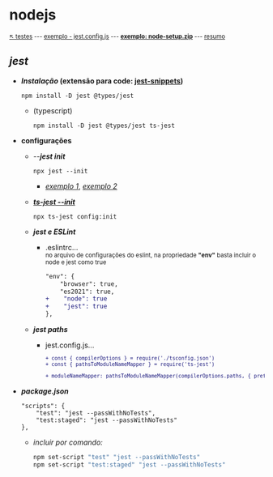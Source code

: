 # nodejs 

<sub>[:arrow_upper_left: testes](../readme.md)  --- [exemplo - jest.config.js](exemplo.md) --- [**exemplo: node-setup.zip**](node-setup.zip) --- [resumo](resumo.md)<sub>

## *jest*

- ***Instalação* (extensão para code: [**jest-snippets**](../../../utils/ide/vscode/jest-snippets.md))** 
    ```dash
    npm install -D jest @types/jest
    ```
    - (typescript)
        ```dash
        npm install -D jest @types/jest ts-jest
        ```
- **configurações**
    - --***jest init***
        ```dash
        npx jest --init
        ```
        - [*exemplo 1*](config1.md), [*exemplo 2*](config2.md)

    - [***ts-jest --init***](https://kulshekhar.github.io/ts-jest/docs/getting-started/installation/)
        ```dash
        npx ts-jest config:init
        ```
        
     - ***jest e ESLint***
        - .eslintrc...
        <br/><sub> no arquivo de configurações do eslint, na propriedade **"env"** basta incluir o node e jest como true

            ```diff
            "env": {
                "browser": true,
                "es2021": true,
            +    "node": true
            +    "jest": true
            },
            ```

     - ***jest paths***
        - jest.config.js...
        <br/><sub> 
            ```diff
            + const { compilerOptions } = require('./tsconfig.json')
            + const { pathsToModuleNameMapper } = require('ts-jest')

            + moduleNameMapper: pathsToModuleNameMapper(compilerOptions.paths, { prefix: '<rootDir>' })
            ```
            
- ***package.json***
    ```dash
    "scripts": {
        "test": "jest --passWithNoTests",
        "test:staged": "jest --passWithNoTests"
    },
    ```
    - *incluir por comando:*
        ```bash
        npm set-script "test" "jest --passWithNoTests"
        npm set-script "test:staged" "jest --passWithNoTests"
        ```

<sup></sup>
---

